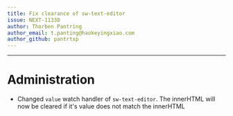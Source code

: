 ```yaml
---
title: Fix clearance of sw-text-editor
issue: NEXT-11338
author: Thorben Pantring
author_email: t.panting@haokeyingxiao.com 
author_github: pantrtxp
---
```

___
# Administration
* Changed `value` watch handler of `sw-text-editor`. The innerHTML will now be cleared if it's value does not match the innerHTML
